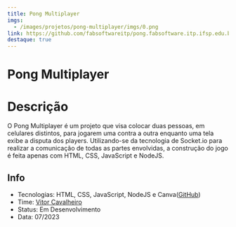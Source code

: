 ```yaml
---
title: Pong Multiplayer
imgs:
  - /images/projetos/pong-multiplayer/imgs/0.png
link: https://github.com/fabsoftwareitp/pong.fabsoftware.itp.ifsp.edu.br
destaque: true
---
```

# Pong Multiplayer

# Descrição

O Pong Multiplayer é um projeto que visa colocar duas pessoas, em celulares distintos, para jogarem uma contra a outra enquanto uma tela
exibe a disputa dos players. Utilizando-se da tecnologia de Socket.io para realizar a comunicação de todas as partes envolvidas, a construção
do jogo é feita apenas com HTML, CSS, JavaScript e NodeJS.

## Info

- Tecnologias: HTML, CSS, JavaScript, NodeJS e Canva([GitHub](https://github.com/fabsoftwareitp/pong.fabsoftware.itp.ifsp.edu.br))
- Time: [Vitor Cavalheiro](/membros/vitor-cavalheiro)
- Status: Em Desenvolvimento
- Data: 07/2023
